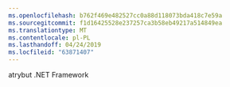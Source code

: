 ```yaml
---
ms.openlocfilehash: b762f469e482527cc0a88d118073bda418c7e59a
ms.sourcegitcommit: f1d16425528e237257ca3b58eb49217a514849ea
ms.translationtype: MT
ms.contentlocale: pl-PL
ms.lasthandoff: 04/24/2019
ms.locfileid: "63871407"
---
```

atrybut .NET Framework
